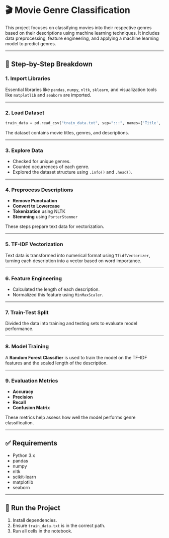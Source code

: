 
# 🎬 Movie Genre Classification

This project focuses on classifying movies into their respective genres based on their descriptions using machine learning techniques. It includes data preprocessing, feature engineering, and applying a machine learning model to predict genres.

---

## 📌 Step-by-Step Breakdown

### 1. **Import Libraries**
Essential libraries like `pandas`, `numpy`, `nltk`, `sklearn`, and visualization tools like `matplotlib` and `seaborn` are imported.

---

### 2. **Load Dataset**
```python
train_data = pd.read_csv("train_data.txt", sep=":::", names=['Title', 'Genre', 'Description'], engine='python')
```
The dataset contains movie titles, genres, and descriptions.

---

### 3. **Explore Data**
- Checked for unique genres.
- Counted occurrences of each genre.
- Explored the dataset structure using `.info()` and `.head()`.

---

### 4. **Preprocess Descriptions**
- **Remove Punctuation**
- **Convert to Lowercase**
- **Tokenization** using NLTK
- **Stemming** using `PorterStemmer`

These steps prepare text data for vectorization.

---

### 5. **TF-IDF Vectorization**
Text data is transformed into numerical format using `TfidfVectorizer`, turning each description into a vector based on word importance.

---

### 6. **Feature Engineering**
- Calculated the length of each description.
- Normalized this feature using `MinMaxScaler`.

---

### 7. **Train-Test Split**
Divided the data into training and testing sets to evaluate model performance.

---

### 8. **Model Training**
A **Random Forest Classifier** is used to train the model on the TF-IDF features and the scaled length of the description.

---

### 9. **Evaluation Metrics**
- **Accuracy**
- **Precision**
- **Recall**
- **Confusion Matrix**

These metrics help assess how well the model performs genre classification.

---

## ✅ Requirements

- Python 3.x
- pandas
- numpy
- nltk
- scikit-learn
- matplotlib
- seaborn

---

## 🚀 Run the Project

1. Install dependencies.
2. Ensure `train_data.txt` is in the correct path.
3. Run all cells in the notebook.
